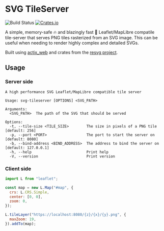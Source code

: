 # SVG TileServer
![Build Status](https://github.com/GaspardCulis/svg-tileserver/actions/workflows/rust.yml/badge.svg)
[![Crates.io](https://img.shields.io/crates/v/svg-tileserver.svg)](https://crates.io/crates/svg-tileserver)

A simple, memory-safe 🔥 and blazingly fast 🚀 Leaflet/MapLibre compatile tile-server that serves PNG tiles rasterized from an SVG image. This can be useful when needing to render highly complex and detailed SVGs.

Built using [actix_web](https://actix.rs/) and crates from the [resvg project](https://github.com/RazrFalcon/resvg).

## Usage

### Server side

```
A high performance SVG Leaflet/MapLibre compatible tile server

Usage: svg-tileserver [OPTIONS] <SVG_PATH>

Arguments:
  <SVG_PATH>  The path of the SVG that should be served

Options:
  -t, --tile-size <TILE_SIZE>        The size in pixels of a PNG tile [default: 256]
  -p, --port <PORT>                  The port to start the server on [default: 8080]
  -b, --bind-address <BIND_ADDRESS>  The address to bind the server on [default: 127.0.0.1]
  -h, --help                         Print help
  -V, --version                      Print version
```

### Client side

```js
import L from "leaflet";

const map = new L.Map("#map", {
  crs: L.CRS.Simple,
  center: [0, 0],
  zoom: 0,
});

L.tileLayer("https://localhost:8080/{z}/{x}/{y}.png", {
  maxZoom: 19,
}).addTo(map);
```
